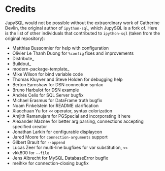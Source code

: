 # Credits

JupySQL would not be possible without the extraordinary work of Catherine Devlin, the original author of `ipython-sql`, which JupySQL is a fork of. Here is the list of other individuals that contributed to `ipython-sql` (taken from the original repository):

- Matthias Bussonnier for help with configuration
- Olivier Le Thanh Duong for ``%config`` fixes and improvements
- Distribute_
- Buildout_
- modern-package-template_
- Mike Wilson for bind variable code
- Thomas Kluyver and Steve Holden for debugging help
- Berton Earnshaw for DSN connection syntax
- Bruno Harbulot for DSN example 
- Andrés Celis for SQL Server bugfix
- Michael Erasmus for DataFrame truth bugfix
- Noam Finkelstein for README clarification
- Xiaochuan Yu for `<<` operator, syntax colorization
- Amjith Ramanujam for PGSpecial and incorporating it here
- Alexander Maznev for better arg parsing, connections accepting specified creator
- Jonathan Larkin for configurable displaycon 
- Jared Moore for ``connection-arguments`` support
- Gilbert Brault for ``--append`` 
- Lucas Zeer for multi-line bugfixes for var substitution, ``<<`` 
- vkk800 for ``--file``
- Jens Albrecht for MySQL DatabaseError bugfix
- meihkv for connection-closing bugfix

